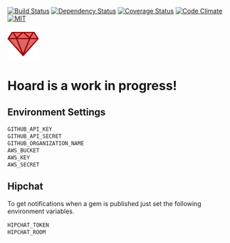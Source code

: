 [![Build Status](https://travis-ci.org/georgedrummond/hoard.svg?branch=master)](https://travis-ci.org/georgedrummond/hoard) [![Dependency Status](https://gemnasium.com/georgedrummond/hoard.svg)](https://gemnasium.com/georgedrummond/hoard) [![Coverage Status](https://coveralls.io/repos/georgedrummond/hoard/badge.png)](https://coveralls.io/r/georgedrummond/hoard) [![Code Climate](https://codeclimate.com/github/georgedrummond/hoard.png)](https://codeclimate.com/github/georgedrummond/hoard) [![MIT](http://img.shields.io/badge/license-MIT-blue.svg)](https://github.com/georgedrummond/hoard/tree/master/LICENSE)

![Rentify](https://github.com/georgedrummond/hoard/raw/master/app/assets/images/logo.png)

# Hoard is a work in progress!

## Environment Settings

```
GITHUB_API_KEY
GITHUB_API_SECRET
GITHUB_ORGANIZATION_NAME
AWS_BUCKET
AWS_KEY
AWS_SECRET
```

## Hipchat

To get notifications when a gem is published just set the following environment variables.

```
HIPCHAT_TOKEN
HIPCHAT_ROOM
```
